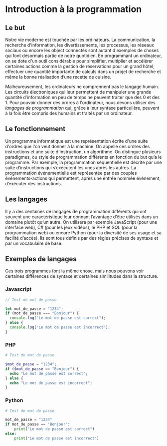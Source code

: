 Introduction à la programmation
========================
 

## Le but

Notre vie moderne est <span commented>touchée par les ordinateurs</span><!-- REVIEW/JPP: imprégnée de nos interactions avec des ordinateurs -->. La communication, la recherche d'information, les divertissements, les processus, les réseaux sociaux ou encore les object connectés sont autant d'exemples de choses qui font désormais partie de notre quotidien. En <span commented>programmant</span><!-- REVIEW/JPP: sachant programmer --> un ordinateur, on se dote d'un outil considérable pour simplifier, multiplier et accélérer certaines actions comme la gestion de réservations pour un grand hôtel, effectuer une quantité importante de calculs dans un projet de recherche et même la bonne réalisation d’une recette de cuisine. 
 
Malheureusement, les ordinateurs ne comprennent pas le langage humain. Les circuits électroniques qui leur permettent de manipuler une grande quantité d'information en peu de temps ne peuvent traiter que des 0 et des 1. Pour pouvoir donner des ordres à l'ordinateur, nous devons utiliser des _langages de programmation_ qui, grâce à leur syntaxe <span commented>particulière</span><!-- REVIEW/JPP: stricte et non ambiguë -->, peuvent à la fois être compris des humains et traités par un ordinateur.
 

## Le fonctionnement

Un programme informatique est une représentation écrite d'une suite d'ordres que l'on veut donner à la machine. On appelle ces ordres des instructions et une suite d'instruction, un algorithme. On distingue plusieurs paradigmes, ou style de programmation différents en fonction du but qu’a le programme. Par exemple, la programmation séquentielle est décrite par une suite d’instructions qui s’exécutent les unes après les autres. La programmation événementielle est représentée par des couples événements-actions qui permettent, après une entrée nommée événement, d’exécuter des instructions. 
 

## Les langages

Il y a des centaines de langages de programmation différents qui ont souvent une caractéristique leur donnant l’avantage d’être utilisés dans un domaine plutôt qu’un autre. On utilisera par exemple JavaScript (pour une interface web), C# (pour les jeux vidéos), le PHP et SQL (pour la programmation web) ou encore Python (pour la diversité de ses usage et sa facilité d’accès). Ils sont tous définis par des règles précises de syntaxe et par un vocabulaire de base.
 

## Exemples de langages

Ces trois programmes font la même chose, mais nous pouvons voir certaines différences de syntaxe et certaines similitudes dans la structure.

### Javascript

<!-- REVIEW/JPP: utilité var, === et console.log pour du JavaScript plus moderne -->
```javascript
// Test de mot de passe 

let mot_de_passe = "1234";
if (mot_de_passe === "Bonjour") {
  console.log("Le mot de passe est correct");
} else {
  console.log("Le mot de passe est incorrect");
}
```

### PHP

```php
# Test de mot de passe 

$mot_de_passe = "1234";
if ($mot_de_passe == "Bonjour") {
  echo "Le mot de passe est correct";
} else {
  echo "Le mot de passe est incorrect";
}
```

### Python

```python
# Test de mot de passe 

mot_de_passe = "1234"
if mot_de_passe == "Bonjour":
    print("Le mot de passe est correct")
else:
    print("Le mot de passe est incorrect")
```
